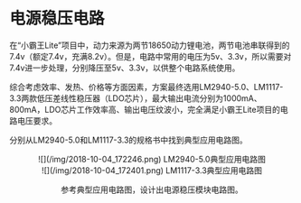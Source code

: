 # 电源稳压电路

在“小霸王Lite”项目中，动力来源为两节18650动力锂电池，两节电池串联得到的7.4v（额定7.4v，充满8.2v）。但是，电路中常用的电压为5v、3.3v，所以需要对7.4v进一步处理，分别降压至5v、3.3v，以供整个电路系统使用。

综合考虑效率、发热、价格等方面因素，方案最终选用LM2940-5.0、LM1117-3.3两款低压差线性稳压器（LDO芯片），最大输出电流分别为1000mA、800mA，LDO芯片工作效率高、输出电压纹波小，完全满足小霸王Lite项目的电路电压要求。

分别从LM2940-5.0和LM1117-3.3的规格书中找到典型应用电路图。

<div align=center>![](/img/2018-10-04_172246.png)
LM2940-5.0典型应用电路图

<div align=center>![](/img/2018-10-04_172401.png)
LM1117-3.3典型应用电路图
 
参考典型应用电路图，设计出电源稳压模块电路图。
 

